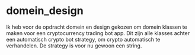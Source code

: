 # domein_design
Ik heb voor de opdracht domein en design gekozen om domein klassen te maken voor een cryptocurrency trading bot app. Dit zijn alle klasses achter een automatisch crypto bot strategy, om crypto automatisch te verhandelen. De strategy is voor nu gewoon een string.
